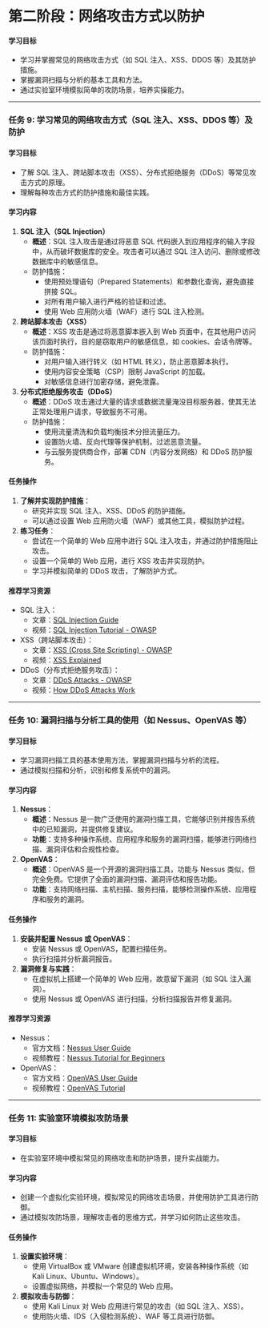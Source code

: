 # 第二阶段：网络攻击方式以防护

#### **学习目标**

- 学习并掌握常见的网络攻击方式（如 SQL 注入、XSS、DDOS 等）及其防护措施。
- 掌握漏洞扫描与分析的基本工具和方法。
- 通过实验室环境模拟简单的攻防场景，培养实操能力。

------

### **任务 9: 学习常见的网络攻击方式（SQL 注入、XSS、DDOS 等）及防护**

#### **学习目标**

- 了解 SQL 注入、跨站脚本攻击（XSS）、分布式拒绝服务（DDoS）等常见攻击方式的原理。
- 理解每种攻击方式的防护措施和最佳实践。

#### **学习内容**

1. **SQL 注入（SQL Injection）**
   - **概述**：SQL 注入攻击是通过将恶意 SQL 代码嵌入到应用程序的输入字段中，从而破坏数据库的安全。攻击者可以通过 SQL 注入访问、删除或修改数据库中的敏感信息。
   - 防护措施：
     - 使用预处理语句（Prepared Statements）和参数化查询，避免直接拼接 SQL。
     - 对所有用户输入进行严格的验证和过滤。
     - 使用 Web 应用防火墙（WAF）进行 SQL 注入检测。
2. **跨站脚本攻击（XSS）**
   - **概述**：XSS 攻击是通过将恶意脚本嵌入到 Web 页面中，在其他用户访问该页面时执行，目的是窃取用户的敏感信息，如 cookies、会话令牌等。
   - 防护措施：
     - 对用户输入进行转义（如 HTML 转义），防止恶意脚本执行。
     - 使用内容安全策略（CSP）限制 JavaScript 的加载。
     - 对敏感信息进行加密存储，避免泄露。
3. **分布式拒绝服务攻击（DDoS）**
   - **概述**：DDoS 攻击通过大量的请求或数据流量淹没目标服务器，使其无法正常处理用户请求，导致服务不可用。
   - 防护措施：
     - 使用流量清洗和负载均衡技术分担流量压力。
     - 设置防火墙、反向代理等保护机制，过滤恶意流量。
     - 与云服务提供商合作，部署 CDN（内容分发网络）和 DDoS 防护服务。

#### **任务操作**

1. **了解并实现防护措施**：
   - 研究并实现 SQL 注入、XSS、DDoS 的防护措施。
   - 可以通过设置 Web 应用防火墙（WAF）或其他工具，模拟防护过程。
2. **练习任务**：
   - 尝试在一个简单的 Web 应用中进行 SQL 注入攻击，并通过防护措施阻止攻击。
   - 设置一个简单的 Web 应用，进行 XSS 攻击并实现防护。
   - 学习并模拟简单的 DDoS 攻击，了解防护方式。

#### **推荐学习资源**

- SQL 注入：
  - 文章：[SQL Injection Guide](https://owasp.org/www-community/attacks/SQL_Injection)
  - 视频：[SQL Injection Tutorial - OWASP](https://www.youtube.com/watch?v=ciNHnLBH9xY)
- XSS（跨站脚本攻击）：
  - 文章：[XSS (Cross Site Scripting) - OWASP](https://owasp.org/www-community/attacks/xss/)
  - 视频：[XSS Explained](https://www.youtube.com/watch?v=PIr2zGlgOvw)
- DDoS（分布式拒绝服务攻击）：
  - 文章：[DDoS Attacks - OWASP](https://owasp.org/www-community/attacks/Denial_of_Service)
  - 视频：[How DDoS Attacks Work](https://www.youtube.com/watch?v=zwVGioWmLr8)

------

### **任务 10: 漏洞扫描与分析工具的使用（如 Nessus、OpenVAS 等）**

#### **学习目标**

- 学习漏洞扫描工具的基本使用方法，掌握漏洞扫描与分析的流程。
- 通过模拟扫描和分析，识别和修复系统中的漏洞。

#### **学习内容**

1. **Nessus**：
   - **概述**：Nessus 是一款广泛使用的漏洞扫描工具，它能够识别并报告系统中的已知漏洞，并提供修复建议。
   - **功能**：支持多种操作系统、应用程序和服务的漏洞扫描，能够进行网络扫描、漏洞评估和合规性检查。
2. **OpenVAS**：
   - **概述**：OpenVAS 是一个开源的漏洞扫描工具，功能与 Nessus 类似，但完全免费。它提供了全面的漏洞扫描、漏洞评估和报告功能。
   - **功能**：支持网络扫描、主机扫描、服务扫描，能够检测操作系统、应用程序和服务的漏洞。

#### **任务操作**

1. **安装并配置 Nessus 或 OpenVAS**：
   - 安装 Nessus 或 OpenVAS，配置扫描任务。
   - 执行扫描并分析漏洞报告。
2. **漏洞修复与实践**：
   - 在虚拟机上搭建一个简单的 Web 应用，故意留下漏洞（如 SQL 注入漏洞）。
   - 使用 Nessus 或 OpenVAS 进行扫描，分析扫描报告并修复漏洞。

#### **推荐学习资源**

- Nessus：
  - 官方文档：[Nessus User Guide](https://docs.tenable.com/nessus/Content/GettingStarted.htm)
  - 视频教程：[Nessus Tutorial for Beginners](https://www.youtube.com/watch?v=jbkxgCTwoI0)
- OpenVAS：
  - 官方文档：[OpenVAS User Guide](https://www.openvas.org/)
  - 视频教程：[OpenVAS Tutorial](https://www.youtube.com/watch?v=KO6MZ_owTcg)

------

### **任务 11: 实验室环境模拟攻防场景**

#### **学习目标**

- 在实验室环境中模拟常见的网络攻击和防护场景，提升实战能力。

#### **学习内容**

- 创建一个虚拟化实验环境，模拟常见的网络攻击场景，并使用防护工具进行防御。
- 通过模拟攻防场景，理解攻击者的思维方式，并学习如何防止这些攻击。

#### **任务操作**

1. **设置实验环境**：
   - 使用 VirtualBox 或 VMware 创建虚拟机环境，安装各种操作系统（如 Kali Linux、Ubuntu、Windows）。
   - 设置虚拟网络，并模拟一个常见的 Web 应用。
2. **模拟攻击与防御**：
   - 使用 Kali Linux 对 Web 应用进行常见的攻击（如 SQL 注入、XSS）。
   - 使用防火墙、IDS（入侵检测系统）、WAF 等工具进行防御。

